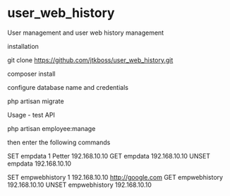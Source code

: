 # user_web_history
User management and user web history management

installation

git clone https://github.com/jtkboss/user_web_history.git

composer install 

configure database name and credentials

php artisan migrate

Usage - test API

php artisan employee:manage

then enter the following commands

SET empdata 1 Petter 192.168.10.10
GET empdata 192.168.10.10
UNSET empdata 192.168.10.10


SET empwebhistory 1 192.168.10.10 http://google.com
GET empwebhistory 192.168.10.10
UNSET empwebhistory 192.168.10.10